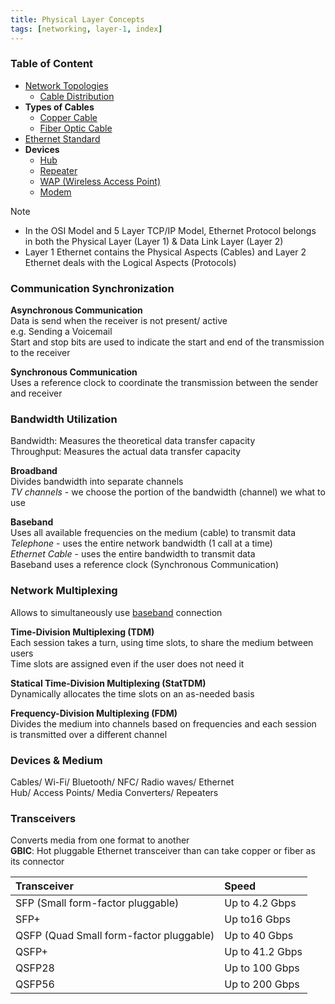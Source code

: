 ```yaml
---
title: Physical Layer Concepts
tags: [networking, layer-1, index]
---
```


### Table of Content

- [Network Topologies](../../Network%20Basics/Network%20Topologies.md)
	- [Cable Distribution](Cable%20Distribution.md)
- **Types of Cables**
	- [Copper Cable](Copper%20Cable.md)
	- [Fiber Optic Cable](Fiber%20Optic%20Cable.md)
- [Ethernet Standard](Ethernet%20Standard.md)
- **Devices**
	- [Hub](../../Network%20Devices/Hub.md)
	- [Repeater](../../Network%20Devices/Repeater.md)
	- [WAP (Wireless Access Point)](../../Network%20Devices/WAP%20(Wireless%20Access%20Point).md)
	- [Modem](../../Network%20Devices/Modem.md)

> [!NOTE]
> - In the OSI Model and 5 Layer TCP/IP Model, Ethernet Protocol belongs in both the Physical Layer (Layer 1) & Data Link Layer (Layer 2)
> - Layer 1 Ethernet contains the Physical Aspects (Cables) and Layer 2 Ethernet deals with the Logical Aspects (Protocols)

### Communication Synchronization

**Asynchronous Communication**  
Data is send when the receiver is not present/ active    
e.g. Sending a Voicemail  
Start and stop bits are used to indicate the start and end of the transmission to the receiver

**Synchronous Communication**  
Uses a reference clock to coordinate the transmission between the sender and receiver

### Bandwidth Utilization

Bandwidth: Measures the theoretical data transfer capacity  
Throughput: Measures the actual data transfer capacity

**Broadband**  
Divides bandwidth into separate channels  
*TV channels* - we choose the portion of the bandwidth (channel) we what to use

**Baseband**  
Uses all available frequencies on the medium (cable) to transmit data  
*Telephone* - uses the entire network bandwidth (1 call at a time)  
*Ethernet Cable* - uses the entire bandwidth to transmit data  
Baseband uses a reference clock (Synchronous Communication)

### Network Multiplexing

Allows to simultaneously use <u>baseband</u> connection

**Time-Division Multiplexing (TDM)**  
Each session takes a turn, using time slots, to share the medium between users  
Time slots are assigned even if the user does not need it

**Statical Time-Division Multiplexing (StatTDM)**  
Dynamically allocates the time slots on an as-needed basis

**Frequency-Division Multiplexing (FDM)**  
Divides the medium into channels based on frequencies and each session is transmitted over a different channel

### Devices & Medium

Cables/ Wi-Fi/ Bluetooth/ NFC/ Radio waves/ Ethernet  
Hub/ Access Points/ Media Converters/ Repeaters  

### Transceivers

Converts media from one format to another  
**GBIC**: Hot pluggable Ethernet transceiver than can take copper or fiber as its connector

| Transceiver                             | Speed           |
|:--------------------------------------- |:--------------- |
| SFP (Small form-factor pluggable)       | Up to 4.2 Gbps  |
| SFP+                                    | Up to16 Gbps    |
| QSFP (Quad Small form-factor pluggable) | Up to 40 Gbps   |
| QSFP+                                   | Up to 41.2 Gbps |
| QSFP28                                  | Up to 100 Gbps  |
| QSFP56                                  | Up to 200 Gbps  | 
